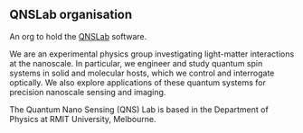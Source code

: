 ## QNSLab organisation

An org to hold the [QNSLab](https://www.qnslab.com/) software.

We are an experimental physics group investigating light-matter interactions at the nanoscale. In particular, we engineer and study quantum spin systems in solid and molecular hosts, which we control and interrogate optically. We also explore applications of these quantum systems for precision nanoscale sensing and imaging.

The Quantum Nano Sensing (QNS) Lab is based in the Department of Physics at RMIT University, Melbourne. 
